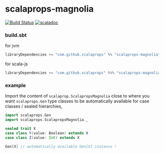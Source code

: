 # scalaprops-magnolia

[![Build Status](https://travis-ci.org/scalaprops/scalaprops-magnolia.svg?branch=master)](https://travis-ci.org/scalaprops/scalaprops-magnolia)
[![scaladoc](https://javadoc-badge.appspot.com/com.github.scalaprops/scalaprops-magnolia_2.12.svg?label=scaladoc)](https://javadoc-badge.appspot.com/com.github.scalaprops/scalaprops-magnolia_2.12/scalaprops/ScalapropsMagnolia$.html?javadocio=true)

### build.sbt

for jvm

```scala
libraryDependencies += "com.github.scalaprops" %% "scalaprops-magnolia" % "0.3.0"
```

for scala-js

```scala
libraryDependencies += "com.github.scalaprops" %%% "scalaprops-magnolia" % "0.3.0"
```

### example

Import the content of `scalaprop.ScalapropsMagnolia` close to where you want `scalaprops.Gen` type classes to be automatically available for case classes / sealed hierarchies,

```scala
import scalaprops.Gen
import scalaprops.ScalapropsMagnolia._

sealed trait X 
case class Y(value: Boolean) extends X
case class Z(value: Int) extends X

Gen[X] // automatically available Gen[X] instance !
```
